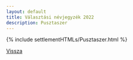 ```yaml
---
layout: default
title: Választási névjegyzék 2022
description: Pusztaszer
---
```


{% include settlementHTMLs/Pusztaszer.html %}

[Vissza](./)